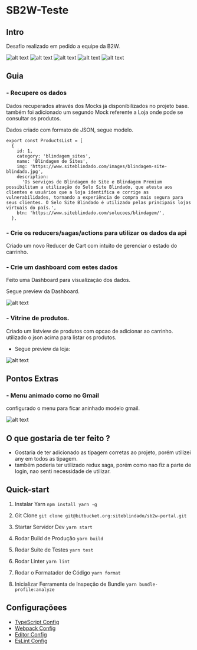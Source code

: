 # **SB2W-Teste**

## **Intro**

Desafio realizado em pedido a equipe da B2W.


![alt text](https://badgen.net/github/checks/styfle/packagephobia/main)  ![alt text](https://badgen.net/github/status/micromatch/micromatch/4.0.1)  ![alt text](https://badgen.net/github/status/zeit/hyper/master/ci)  ![alt text](https://badgen.net/github/license/micromatch/micromatch)  ![alt text](https://badgen.net/npm/types/tslib)


## **Guia**

### - Recupere os dados
Dados recuperados através dos Mocks já disponibilizados no projeto base.
também foi adicionado um segundo Mock referente a Loja onde pode se consultar os produtos.

Dados criado com formato de JSON, segue modelo.

```
export const ProductsList = [
  {
    id: 1,
    category: 'blindagem_sites',
    name: 'Blindagem de Sites',
    img: 'https://www.siteblindado.com/images/blindagem-site-blindado.jpg',
    description:
      'Os serviços de Blindagem de Site e Blindagem Premium possibilitam a utilização do Selo Site Blindado, que atesta aos clientes e usuários que a loja identifica e corrige as vulnerabilidades, tornando a experiência de compra mais segura para seus clientes. O Selo Site Blindado é utilizado pelas principais lojas virtuais do país.',
    btn: 'https://www.siteblindado.com/solucoes/blindagem/',
  },
```



### - Crie os reducers/sagas/actions para utilizar os dados da api
Criado um novo Reducer de Cart com intuito de gerenciar o estado do carrinho.



### - Crie um dashboard com estes dados
Feito uma Dashboard para visualização dos dados.

Segue preview da Dashboard.

![alt text](https://i.ibb.co/yWJw6gB/Captura-de-Tela-2020-11-04-a-s-14-58-57.png)


### - Vitrine de produtos.

Criado um listview de produtos com opcao de adicionar ao carrinho.
utilizado o json acima para listar os produtos.

 - Segue preview da loja:

  
![alt text](https://i.ibb.co/vLc8H9Q/Captura-de-Tela-2020-11-04-a-s-14-59-10.png)


## **Pontos Extras**

### - Menu animado como no Gmail
configurado o menu para ficar aninhado modelo gmail.

![alt text](https://i.ibb.co/K0ydRFP/gmail.gif)


## **O que gostaria de ter feito ?**

 - Gostaria de ter adicionado as tipagem corretas ao projeto, porém utilizei any em todos as tipagem.
 - também poderia ter utilizado redux saga, porém como nao fiz a parte de login, nao senti necessidade de utilizar.


## **Quick-start**

1. Instalar Yarn
`npm install yarn -g`

2. Git Clone 
`git clone git@bitbucket.org:siteblindado/sb2w-portal.git`

3. Startar Servidor Dev
`yarn start`

4. Rodar Build de Produção
`yarn build`

5. Rodar Suite de Testes
`yarn test`

6. Rodar Linter
`yarn lint`

7. Rodar o Formatador de Código
`yarn format`

8. Inicializar Ferramenta de Inspeção de Bundle
`yarn bundle-profile:analyze`

## **Configuraçõees**

* [TypeScript Config](./tsconfig.json)
* [Webpack Config](./config/webpack.config.js)
* [Editor Config](./.editorconfig)
* [EsLint Config](./.eslintrc.js)
